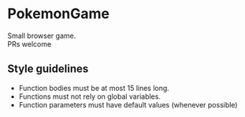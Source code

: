# PokemonGame
Small browser game.  
PRs welcome

## Style guidelines

- Function bodies must be at most 15 lines long.
- Functions must not rely on global variables.
- Function parameters must have default values (whenever possible)